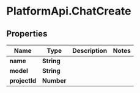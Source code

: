 # PlatformApi.ChatCreate

## Properties

| Name          | Type       | Description | Notes |
| ------------- | ---------- | ----------- | ----- |
| **name**      | **String** |             |
| **model**     | **String** |             |
| **projectId** | **Number** |             |
